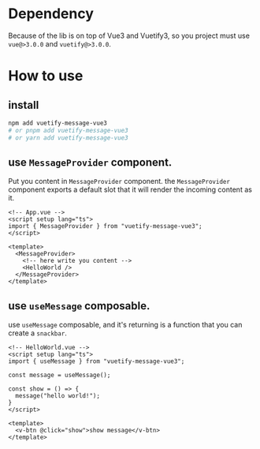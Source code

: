 # Dependency

Because of the lib is on top of Vue3 and Vuetify3, so you project must use `vue@>3.0.0` and `vuetify@>3.0.0`.

# How to use

## install

```bash
npm add vuetify-message-vue3
# or pnpm add vuetify-message-vue3
# or yarn add vuetify-message-vue3
```

## use `MessageProvider` component.

Put you content in `MessageProvider` component. the `MessageProvider` component exports a default slot that it will render the incoming content as it.

```vue
<!-- App.vue -->
<script setup lang="ts">
import { MessageProvider } from "vuetify-message-vue3";
</script>

<template>
  <MessageProvider>
    <!-- here write you content -->
    <HelloWorld />
  </MessageProvider>
</template>
```

## use `useMessage` composable.

use `useMessage` composable, and it's returning is a function that you can create a `snackbar`.

```vue
<!-- HelloWorld.vue -->
<script setup lang="ts">
import { useMessage } from "vuetify-message-vue3";

const message = useMessage();

const show = () => {
  message("hello world!");
}
</script>

<template>
  <v-btn @click="show">show message</v-btn>
</template>
```
